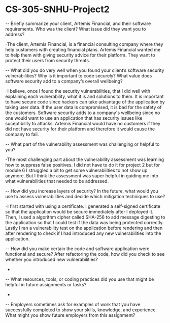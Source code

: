 # CS-305-SNHU-Project2

-- Briefly summarize your client, Artemis Financial, and their software requirements. Who was the client? What issue did they want you to address?

-The client, Artemis Financial, is a financial consulting company where they help customers with creating financial plans. Artemis Financial wanted me to help them with giving security advice for their platform. They want to protect their users from security threats.

-- What did you do very well when you found your client’s software security vulnerabilities? Why is it important to code securely? What value does software security add to a company’s overall wellbeing?

-I believe, once I found the security vulnerabilities, that I did well with explaining each vulnerability, what it is and solutions to them. It is important to have secure code since hackers can take advantage of the application by taking user data. If the user data is compromised, it is bad for the safety of the customers. Software security adds to a company's wellbeing since no one would want to use an application that has security issues like suceptibility to attacks. Artemis Financial would have no customers if they did not have security for their platform and therefore it would cause the company to fail. 

-- What part of the vulnerability assessment was challenging or helpful to you?

-The most challenging part about the vulnerability assessment was learning how to suppress false positives. I did not have to do it for project 2 but for module 6 I struggled a bit to get some vulnerabilities to not show up anymore. But I think the assessment was super helpful in guiding me into what vulnerabilities that needed to be addressed. 

-- How did you increase layers of security? In the future, what would you use to assess vulnerabilities and decide which mitigation techniques to use?

-I first started with using a certificate. I generated a self-signed certificate so that the application would be secure immediately after I deployed it. Then, I used a algorithm cipher called SHA-256 to add message digesting to the application so that I could test if the data was being protected correctly. Lastly I ran a vulnerability test on the application before rendering and then after rendering to check if I had introduced any new vulnerabilities into the application. 

-- How did you make certain the code and software application were functional and secure? After refactoring the code, how did you check to see whether you introduced new vulnerabilities?

-

-- What resources, tools, or coding practices did you use that might be helpful in future assignments or tasks?

-

-- Employers sometimes ask for examples of work that you have successfully completed to show your skills, knowledge, and experience. What might you show future employers from this assignment?
